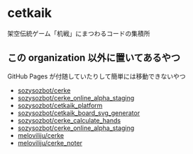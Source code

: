 # cetkaik
架空伝統ゲーム「机戦」にまつわるコードの集積所

## この organization 以外に置いてあるやつ

GitHub Pages が付随していたりして簡単には移動できないやつ
 - [sozysozbot/cerke](https://github.com/sozysozbot/cerke)
 - [sozysozbot/cerke_online_alpha_staging](https://github.com/sozysozbot/cerke_online_alpha_staging)
 - [sozysozbot/cetkaik_platform](https://github.com/sozysozbot/cetkaik_platform)
 - [sozysozbot/cetkaik_board_svg_generator](https://github.com/sozysozbot/cetkaik_board_svg_generator)
 - [sozysozbot/cerke_calculate_hands](https://github.com/sozysozbot/cerke_calculate_hands)
 - [sozysozbot/cerke_online_alpha_staging](https://github.com/sozysozbot/cerke_online_alpha_staging)
 - [meloviliju/cerke](https://github.com/meloviliju/cerke)
 - [meloviliju/cerke_noter](https://github.com/meloviliju/cerke_noter)
